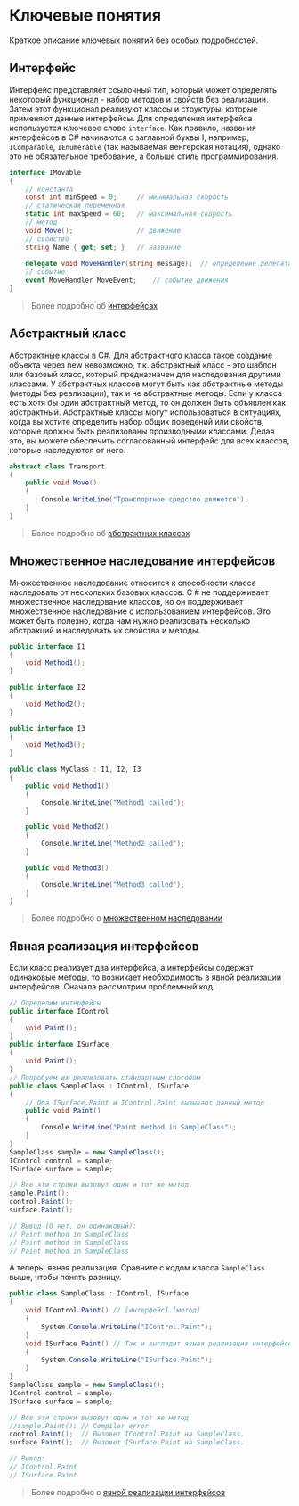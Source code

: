 # Ключевые понятия
Краткое описание ключевых понятий без особых подробностей.
## Интерфейс
Интерфейс представляет ссылочный тип, который может определять некоторый функционал - набор методов и свойств без реализации. Затем этот функционал реализуют классы и структуры, которые применяют данные интерфейсы.
Для определения интерфейса используется ключевое слово `interface`. Как правило, названия интерфейсов в C# начинаются с заглавной буквы I, например, `IComparable`, `IEnumerable` (так называемая венгерская нотация), однако это не обязательное требование, а больше стиль программирования.
```C#
interface IMovable
{
    // константа
    const int minSpeed = 0;     // минимальная скорость
    // статическая переменная
    static int maxSpeed = 60;   // максимальная скорость
    // метод
    void Move();                // движение
    // свойство
    string Name { get; set; }   // название
     
    delegate void MoveHandler(string message);  // определение делегата для события
    // событие
    event MoveHandler MoveEvent;    // событие движения
}
```
 > Более подробно об [интерфейсах](../../appendix/interfaces.md)
## Абстрактный класс
Абстрактные классы в C#. Для абстрактного класса такое создание объекта через new невозможно, т.к. абстрактный класс - это шаблон или базовый класс, который предназначен для наследования другими классами.
У абстрактных классов могут быть как абстрактные методы (методы без реализации), так и не абстрактные методы. Если у класса есть хотя бы один абстрактный метод, то он должен быть объявлен как абстрактный.
Абстрактные классы могут использоваться в ситуациях, когда вы хотите определить набор общих поведений или свойств, которые должны быть реализованы производными классами. Делая это, вы можете обеспечить согласованный интерфейс для всех классов, которые наследуются от него.
```C#
abstract class Transport
{
    public void Move()
    {
        Console.WriteLine("Транспортное средство движется");
    }
}
```
 > Более подробно об [абстрактных классах](../../appendix/abstract_class.md)
## Множественное наследование интерфейсов
Множественное наследование относится к способности класса наследовать от нескольких базовых классов. C # не поддерживает множественное наследование классов, но он поддерживает множественное наследование с использованием интерфейсов. Это может быть полезно, когда нам нужно реализовать несколько абстракций и наследовать их свойства и методы.
```C#
public interface I1
{
    void Method1();
}

public interface I2
{
    void Method2();
}

public interface I3
{
    void Method3();
}

public class MyClass : I1, I2, I3
{
    public void Method1()
    {
        Console.WriteLine("Method1 called");
    }

    public void Method2()
    {
        Console.WriteLine("Method2 called");
    }

    public void Method3()
    {
        Console.WriteLine("Method3 called");
    }
}
```
 > Более подробно о [множественном наследовании](../../appendix/multiple_interface_inherit.md)
## Явная реализация интерфейсов
Если класс реализует два интерфейса, а интерфейсы содержат одинаковые методы, то возникает необходимость в явной реализации интерфейсов. Сначала рассмотрим проблемный код.
```C#
// Определим интерфейсы
public interface IControl
{
    void Paint();
}
public interface ISurface
{
    void Paint();
}
// Попробуем их реализовать стандартным способом
public class SampleClass : IControl, ISurface
{
    // Оба ISurface.Paint и IControl.Paint вызывают данный метод
    public void Paint()
    {
        Console.WriteLine("Paint method in SampleClass");
    }
}
SampleClass sample = new SampleClass();
IControl control = sample;
ISurface surface = sample;

// Все эти строки вызовут один и тот же метод.
sample.Paint();
control.Paint();
surface.Paint();

// Вывод (О нет, он одинаковый):
// Paint method in SampleClass
// Paint method in SampleClass
// Paint method in SampleClass
```
А теперь, явная реализация. Сравните с кодом класса `SampleClass` выше, чтобы понять разницу.
```C#
public class SampleClass : IControl, ISurface
{
    void IControl.Paint() // [интерфейс].[метод]
    {
        System.Console.WriteLine("IControl.Paint");
    }
    void ISurface.Paint() // Так и выглядит явная реализация интерфейсов
    {
        System.Console.WriteLine("ISurface.Paint");
    }
}
SampleClass sample = new SampleClass();
IControl control = sample;
ISurface surface = sample;

// Все эти строки вызовут один и тот же метод.
//sample.Paint(); // Compiler error.
control.Paint();  // Вызовет IControl.Paint на SampleClass.
surface.Paint();  // Вызовет ISurface.Paint на SampleClass.

// Вывод:
// IControl.Paint
// ISurface.Paint
```
 > Более подробно о [явной реализации интерфейсов](../../appendix/explicit_interfaces.md)
